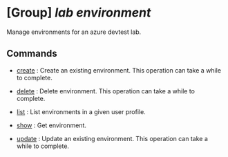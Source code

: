 # [Group] _lab environment_

Manage environments for an azure devtest lab.

## Commands

- [create](/Commands/lab/environment/_create.md)
: Create an existing environment. This operation can take a while to complete.

- [delete](/Commands/lab/environment/_delete.md)
: Delete environment. This operation can take a while to complete.

- [list](/Commands/lab/environment/_list.md)
: List environments in a given user profile.

- [show](/Commands/lab/environment/_show.md)
: Get environment.

- [update](/Commands/lab/environment/_update.md)
: Update an existing environment. This operation can take a while to complete.
